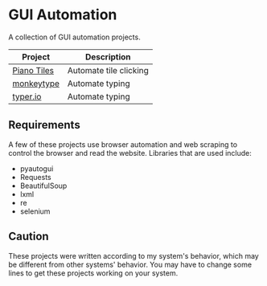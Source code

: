 # GUI Automation
A collection of GUI automation projects.

| Project | Description |
|---|---|
| [Piano Tiles](https://github.com/45H15H/GUI-Automation/tree/main/Piano-Tiles) | Automate tile clicking |
| [monkeytype](https://github.com/45H15H/GUI-Automation/tree/main/monkeytype) | Automate typing
| [typer.io](https://github.com/45H15H/GUI-Automation/tree/main/typer.io) | Automate typing

## Requirements

A few of these projects use browser automation and web scraping to control the browser and read the website. Libraries that are used include:

- pyautogui
- Requests
- BeautifulSoup
- lxml
- re
- selenium

<!-- ## Expectations

These projects are designed to challenge your web scraping skills and also presenting the data.   -->

## Caution

These projects were written according to my system's behavior, which may be different from other systems' behavior. You may have to change some lines to get these projects working on your system.
